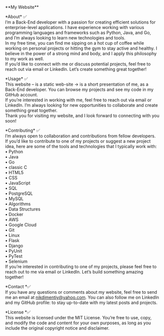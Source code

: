 <p class="has-line-data" data-line-start="0" data-line-end="1">**My Website**</p>
<p class="has-line-data" data-line-start="2" data-line-end="6">*About* ✅<br>
I’m a Back-End developer with a passion for creating efficient solutions for enterprise-level applications. I have experience working with various programming languages and frameworks such as Python, Java, and Go, and I’m always looking to learn new technologies and tools.<br>
In my free time, you can find me sipping on a hot cup of coffee while working on personal projects or hitting the gym to stay active and healthy. I believe in the power of a strong mind and body, and I apply this philosophy to my work as well.<br>
If you’d like to connect with me or discuss potential projects, feel free to reach out via email or LinkedIn. Let’s create something great together!</p>
<p class="has-line-data" data-line-start="7" data-line-end="11">*Usage* ✅<br>
This website – is a static web-site → is a short presentation of me, as a Back-End developer. You can browse my projects and see my code in my GitHub account.<br>
If you’re interested in working with me, feel free to reach out via email or LinkedIn. I’m always looking for new opportunities to collaborate and create something great together.<br>
Thank you for visiting my website, and I look forward to connecting with you soon!</p>
<p class="has-line-data" data-line-start="12" data-line-end="37">*Contributing* ✅<br>
I’m always open to collaboration and contributions from fellow developers. If you’d like to contribute to one of my projects or suggest a new project idea, here are some of the tools and technologies that I typically work with:<br>
• Python<br>
• Java<br>
• Go<br>
• classic C<br>
• HTML5<br>
• CSS<br>
• JavaScript<br>
• SQL<br>
• PostgreSQL<br>
• MySQL<br>
• Algorithms<br>
• Data Structures<br>
• Docker<br>
• AWS<br>
• Google Cloud<br>
• Git<br>
• Linux<br>
• Flask<br>
• Django<br>
• PyUnit<br>
• PyTest<br>
• Selenium<br>
If you’re interested in contributing to one of my projects, please feel free to reach out to me via email or LinkedIn. Let’s build something amazing together!</p>
<p class="has-line-data" data-line-start="38" data-line-end="40">*Contact *✅<br>
If you have any questions or comments about my website, feel free to send me an email at <a href="mailto:nikdimentiy@yahoo.com">nikdimentiy@yahoo.com</a>. You can also follow me on LinkedIn and my GitHub profile: to stay up-to-date with my latest posts and projects.</p>
<p class="has-line-data" data-line-start="41" data-line-end="43">*License *✅<br>
This website is licensed under the MIT License. You’re free to use, copy, and modify the code and content for your own purposes, as long as you include the original copyright notice and disclaimer.</p>

